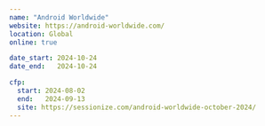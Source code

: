```yaml
---
name: "Android Worldwide"
website: https://android-worldwide.com/
location: Global
online: true

date_start: 2024-10-24
date_end:   2024-10-24

cfp:
  start: 2024-08-02
  end:   2024-09-13
  site: https://sessionize.com/android-worldwide-october-2024/
---
```

